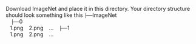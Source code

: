 Download ImageNet and place it in this directory. Your directory structure should look something like this
`├──`ImageNet  <br/>
  `├──`0  <br/>
                 1.png
                 2.png
                 ...
  `├──`1  <br/>
                 1.png
                 2.png
                 ...

